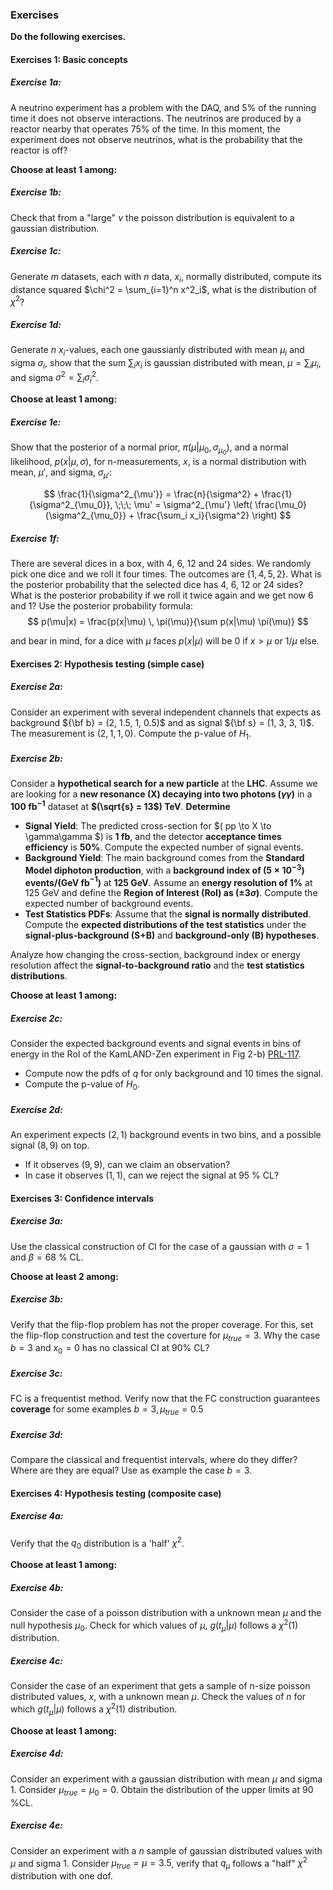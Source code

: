 <!-- #region -->
### Exercises
**Do the following exercises.**

#### Exercises 1: Basic concepts

##### Exercise 1a: 
A neutrino experiment has a problem with the DAQ, and 5% of the running time it does not observe interactions. The neutrinos are produced by a reactor nearby that operates 75% of the time. In this moment, the experiment does not observe neutrinos, what is the probability that the reactor is off?

**Choose at least 1 among:**
##### Exercise 1b:
Check that from a "large" $\nu$ the poisson distribution is equivalent to a gaussian distribution.

##### Exercise 1c:
Generate $m$ datasets, each with $n$ data, $x_i$, normally distributed, compute its distance squared $\chi^2 = \sum_{i=1}^n x^2_i$, what is the distribution of $\chi^2$?

##### Exercise 1d:
Generate $n$ $x_i$-values, each one gaussianly distributed with mean $\mu_i$ and sigma $\sigma_i$, show that the sum $\sum_i x_i$ is gaussian distributed with mean, $\mu = \sum_i \mu_i$, and sigma $\sigma^2 = \sum_i \sigma^2_i$.

**Choose at least 1 among:**
##### Exercise 1e:
Show that the posterior of a normal prior, $\pi(\mu | \mu_0, \sigma_{\mu_0})$,
and a normal likelihood, $p(x |\mu, \sigma)$, for n-measurements, $x$, is a normal distribution with mean, $\mu'$, and sigma, $\sigma_{\mu'}$:

$$
\frac{1}{\sigma^2_{\mu'}} = \frac{n}{\sigma^2} + \frac{1}{\sigma^2_{\mu_0}}, 
\;\;\;
\mu' = \sigma^2_{\mu'} \left( \frac{\mu_0}{\sigma^2_{\mu_0}} + \frac{\sum_i x_i}{\sigma^2} \right)
$$

##### Exercise 1f:
There are several dices in a box, with 4, 6, 12 and 24 sides. We randomly pick one dice and we roll it four times. The outcomes are $\{1,4,5,2\}$. What is the posterior probability that the selected dice has 4, 6, 12 or 24 sides? What is the posterior probability if we roll it twice again and we get now 6 and 1? 
Use the posterior probability formula: 
$$
p(\mu|x) = \frac{p(x|\mu) \, \pi(\mu)}{\sum p(x|\mu) \pi(\mu)}
$$

and bear in mind, for a dice with $\mu$ faces $p(x|\mu)$ will be 0 if $x>\mu$ or $1/\mu$ else.

#### Exercises 2: Hypothesis testing (simple case)

##### Exercise 2a:
Consider an experiment with several independent channels that expects as background ${\bf b} = (2, 1.5, 1, 0.5)$ and as signal ${\bf s} = (1, 3, 3, 1)$. The measurement is $(2, 1, 1, 0)$. Compute the p-value of $H_1$.

##### Exercise 2b: 
Consider a **hypothetical search for a new particle** at the **LHC**. Assume we are looking for a **new resonance (X) decaying into two photons ($\gamma\gamma$)** in a **100 fb$^{-1}$** dataset at **$(\sqrt{s} = 13$) TeV**. 
**Determine**
- **Signal Yield**: The predicted cross-section for $( pp \to X \to \gamma\gamma $) is **1 fb**, and the detector **acceptance times efficiency** is **50%**. Compute the expected number of signal events.
- **Background Yield**: The main background comes from the **Standard Model diphoton production**, with a **background index of $(5 \times 10^{-3}$) events/(GeV fb$^{-1}$)** at **125 GeV**. Assume an **energy resolution of 1%** at 125 GeV and define the **Region of Interest (RoI) as $(\pm 3\sigma$)**. Compute the expected number of background events.
- **Test Statistics PDFs**: Assume that the **signal is normally distributed**. Compute the **expected distributions of the test statistics** under the **signal-plus-background (S+B)** and **background-only (B) hypotheses**.

Analyze how changing the cross-section, background index or energy resolution affect the **signal-to-background ratio** and the **test statistics distributions**.


**Choose at least 1 among:**

##### Exercise 2c:
Consider the expected background events and signal events in bins of energy in the RoI of the KamLAND-Zen experiment in Fig 2-b) [PRL-117](https://arxiv.org/abs/1605.02889). 
- Compute now the pdfs of $q$ for only background and 10 times the signal.
- Compute the p-value of $H_0$.

##### Exercise 2d:
An experiment expects $(2, 1)$ background events in two bins, and a possible signal $(8, 9)$ on top. 
- If it observes $(9, 9)$, can we claim an observation?
- In case it observes $(1, 1)$, can we reject the signal at 95 % CL?

<!-- #endregion -->

#### Exercises 3: Confidence intervals

##### Exercise 3a: 
Use the classical construction of CI for the case of a gaussian with $\sigma= 1$ and $\beta = 68$ % CL.


**Choose at least 2 among:**

##### Exercise 3b:
Verify that the flip-flop problem has not the proper coverage. For this, set the flip-flop construction and test the coverture for $\mu_{true} = 3$.
Why the case $b=3$ and $x_0 = 0$ has no classical CI at 90% CL?

##### Exercise 3c: 
FC is a frequentist method. Verify now that the FC construction guarantees **coverage** for some examples $b = 3, \mu_{true} = 0.5$

##### Exercise 3d: 
Compare the classical and frequentist intervals, where do they differ? Where are they are equal? Use as example the case $b=3$.

#### Exercises 4: Hypothesis testing (composite case)

##### Exercise 4a: 
Verify that the $q_0$ distribution is a 'half' $\chi^2$.

**Choose at least 1 among:**

##### Exercise 4b:
 Consider the case of a poisson distribution with a unknown mean $\mu$ and the null hypothesis $\mu_0$. Check for which values of $\mu$, $g(t_\mu | \mu)$ follows a $\chi^2(1)$ distribution.

##### Exercise 4c:
Consider the case of an experiment that gets a sample of n-size poisson distributed values, $x$, with a unknown mean $\mu$. Check the values of $n$ for which $g(t_\mu | \mu)$ follows a $\chi^2(1)$ distribution.

**Choose at least 1 among:**

##### Exercise 4d:
Consider an experiment with a gaussian distribution with mean $\mu$ and sigma 1. Consider $\mu_{true} = \mu_0 = 0$. Obtain the distribution of the upper limits at 90 %CL.

##### Exercise 4e:
Consider an experiment with a $n$ sample of gaussian distributed values with $\mu$ and sigma 1. Consider $\mu_{true} = \mu = 3.5$, verify that $q_\mu$ follows a "half" $\chi^2$ distribution with one dof.

```python

```
